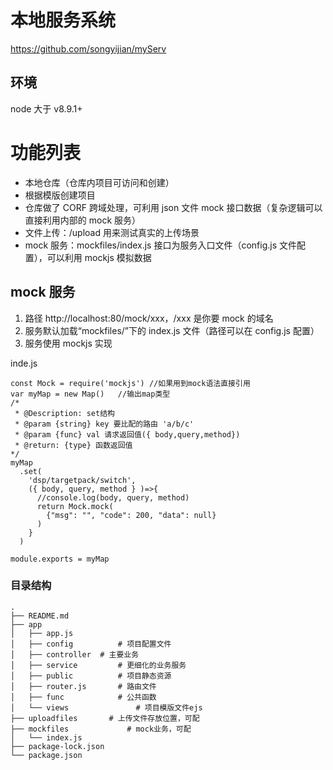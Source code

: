 # 本地服务系统

https://github.com/songyijian/myServ

## 环境

node 大于 v8.9.1+

# 功能列表

- 本地仓库（仓库内项目可访问和创建）
- 根据模版创建项目
- 仓库做了 CORF 跨域处理，可利用 json 文件 mock 接口数据（复杂逻辑可以直接利用内部的 mock 服务）
- 文件上传：/upload 用来测试真实的上传场景
- mock 服务：mockfiles/index.js 接口为服务入口文件（config.js 文件配置），可以利用 mockjs 模拟数据

## mock 服务

1. 路径 http://localhost:80/mock/xxx，/xxx 是你要 mock 的域名
2. 服务默认加载“mockfiles/”下的 index.js 文件（路径可以在 config.js 配置）
3. 服务使用 mockjs 实现

inde.js

```
const Mock = require('mockjs') //如果用到mock语法直接引用
var myMap = new Map()	//输出map类型
/*
 * @Description: set结构
 * @param {string} key 要比配的路由 'a/b/c'
 * @param {func} val 请求返回值({ body,query,method})
 * @return: {type} 函数返回值
*/
myMap
  .set(
    'dsp/targetpack/switch',
    ({ body, query, method } )=>{
      //console.log(body, query, method)
      return Mock.mock(
        {"msg": "", "code": 200, "data": null}
      )
    }
  )

module.exports = myMap
```

### 目录结构

```
.
├── README.md
├── app
│   ├── app.js
│   ├── config  		# 项目配置文件
│   ├── controller 	# 主要业务
│   ├── service			# 更细化的业务服务
│   ├── public			# 项目静态资源
│   ├── router.js		# 路由文件
│   ├── func    		# 公共函数
│   └── views				# 项目模版文件ejs
├── uploadfiles		  # 上传文件存放位置，可配
├── mockfiles			  # mock业务，可配
│   └── index.js
├── package-lock.json
└── package.json
```

<!-- 老版本演示视频: [youku 地址] (http://v.youku.com/v_show/id_XMjg3NDU4NzQ1Mg==.html?spm=a2hzp.8244740.userfeed.5!3~5~5~5!2~A) -->
